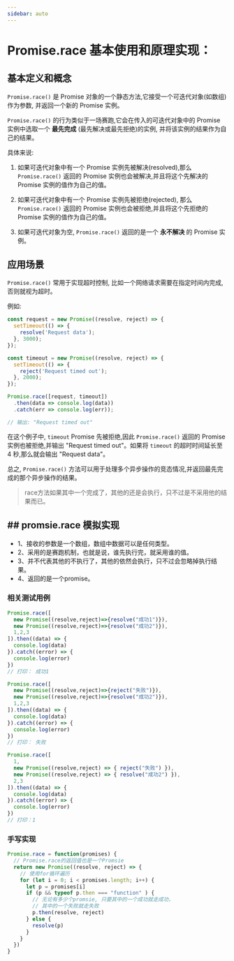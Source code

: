 ```yaml
---
sidebar: auto
---
```


# Promise.race 基本使用和原理实现：

## 基本定义和概念

`Promise.race()` 是 Promise 对象的一个静态方法,它接受一个可迭代对象(如数组)作为参数, 并返回一个新的 Promise 实例。

`Promise.race()` 的行为类似于一场赛跑,它会在传入的可迭代对象中的 Promise 实例中选取一个 **最先完成** (最先解决或最先拒绝)的实例, 并将该实例的结果作为自己的结果。

具体来说:

1. 如果可迭代对象中有一个 Promise 实例先被解决(resolved),那么 `Promise.race()` 返回的 Promise 实例也会被解决,并且将这个先解决的 Promise 实例的值作为自己的值。

2. 如果可迭代对象中有一个 Promise 实例先被拒绝(rejected), 那么 `Promise.race()` 返回的 Promise 实例也会被拒绝,并且将这个先拒绝的 Promise 实例的值作为自己的值。

3. 如果可迭代对象为空, `Promise.race()` 返回的是一个 **永不解决** 的 Promise 实例。


## 应用场景
`Promise.race()` 常用于实现超时控制, 比如一个网络请求需要在指定时间内完成,否则就视为超时。

例如:


```javascript
const request = new Promise((resolve, reject) => {
  setTimeout(() => {
    resolve('Request data');
  }, 3000);
});

const timeout = new Promise((resolve, reject) => {
  setTimeout(() => {
    reject('Request timed out');
  }, 2000);
});

Promise.race([request, timeout])
  .then(data => console.log(data))
  .catch(err => console.log(err));

// 输出: "Request timed out"
```

在这个例子中, `timeout` Promise 先被拒绝,因此 `Promise.race()` 返回的 Promise 实例也被拒绝,并输出 "Request timed out"。如果将 `timeout` 的超时时间延长至 4 秒,那么就会输出 "Request data"。

总之, `Promise.race()` 方法可以用于处理多个异步操作的竞态情况,并返回最先完成的那个异步操作的结果。

> race方法如果其中一个完成了，其他的还是会执行，只不过是不采用他的结果而已。

## ## promsie.race 模拟实现
- 1、接收的参数是一个数组，数组中数据可以是任何类型。
- 2、采用的是赛跑机制，也就是说，谁先执行完，就采用谁的值。
- 3、并不代表其他的不执行了，其他的依然会执行，只不过会忽略掉执行结果。
- 4、返回的是一个promise。

### 相关测试用例
```js
Promise.race([
  new Promise((resolve,reject)=>{resolve("成功1")}),  
  new Promise((resolve,reject)=>{resolve("成功2")}),  
  1,2,3
]).then((data) => {
  console.log(data)
}).catch((error) => { 
  console.log(error)
})
// 打印： 成功1

Promise.race([
  new Promise((resolve,reject)=>{reject("失败")}),  
  new Promise((resolve,reject)=>{resolve("成功2")}),  
  1,2,3
]).then((data) => {
  console.log(data)
}).catch((error) => { 
  console.log(error)
})
// 打印： 失败

Promise.race([
  1,
  new Promise((resolve,reject) => { reject("失败") }),  
  new Promise((resolve,reject) => { resolve("成功2") }),  
  2,3
]).then((data) => {
  console.log(data)
}).catch((error) => { 
  console.log(error)
})
// 打印：1
```

### 手写实现

```js
Promise.race = function(promises) {
  // Promise.race的返回值也是一个Promsie
  return new Promise((resolve, reject) => {
    // 使用for循环遍历
    for (let i = 0; i < promises.length; i++) {
      let p = promises[i]
      if (p && typeof p.then === "function" ) {
        // 无论有多少个promsie, 只要其中的一个成功就走成功，
        // 其中的一个失败就走失败
        p.then(resolve, reject)
      } else {
        resolve(p)
      }
    }
  })
}
```

